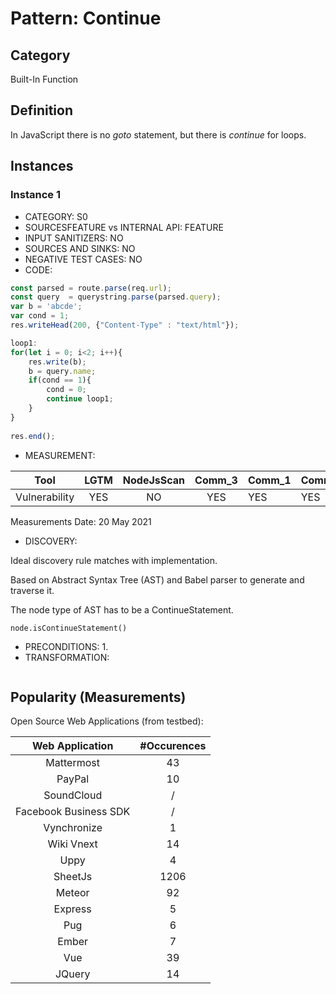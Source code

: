 # Pattern: Continue

## Category

Built-In Function

## Definition

In JavaScript there is no _goto_ statement, but there is _continue_ for loops.

## Instances

### Instance 1

- CATEGORY: S0
- SOURCESFEATURE vs INTERNAL API: FEATURE
- INPUT SANITIZERS: NO
- SOURCES AND SINKS: NO
- NEGATIVE TEST CASES: NO
- CODE:

```javascript
const parsed = route.parse(req.url);
const query  = querystring.parse(parsed.query);
var b = 'abcde';
var cond = 1;
res.writeHead(200, {"Content-Type" : "text/html"});

loop1: 
for(let i = 0; i<2; i++){
	res.write(b); 
	b = query.name;
	if(cond == 1){
		cond = 0;
		continue loop1;
	}
}        
        
res.end();
```

- MEASUREMENT:

|     Tool      | LGTM | NodeJsScan | Comm_3 | Comm_1 | Comm_2 | Vulnerable |
| :-----------: | :--: | :--------: | :------: | ------- | --------- | ---------- |
| Vulnerability | YES  |   NO       |  YES        |  YES    |   YES     | YES        |
Measurements Date: 20 May 2021

- DISCOVERY:



Ideal discovery rule matches with implementation.

Based on Abstract Syntax Tree (AST) and Babel parser to generate and traverse it.

The node type of AST has to be a ContinueStatement.

```
node.isContinueStatement()
```



- PRECONDITIONS:
   1.
- TRANSFORMATION:
```javascript
```
## Popularity (Measurements)

Open Source Web Applications (from testbed):

|    Web Application    | #Occurences |
| :-------------------: | :---------: |
|      Mattermost       |     43      |
|        PayPal         |     10      |
|      SoundCloud       |      /      |
| Facebook Business SDK |      /      |
|      Vynchronize      |      1      |
|      Wiki Vnext       |     14      |
|         Uppy          |      4      |
|        SheetJs        |    1206     |
|        Meteor         |     92      |
|        Express        |      5      |
|          Pug          |      6      |
|         Ember         |      7      |
|          Vue          |     39      |
|        JQuery         |     14      |

